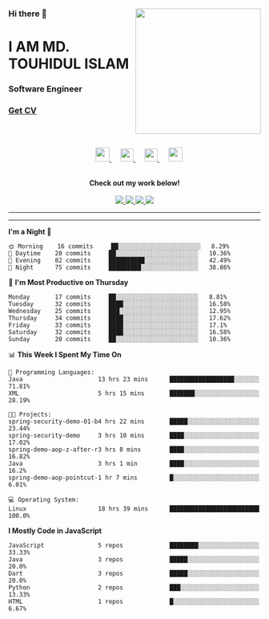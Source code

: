 <div>
<img align="right" width="250" height="250" src="https://touhid-jisan.github.io/img/about-us.png">
<div>
  <h3>Hi there 👋</h3>
  <h1>I AM MD. TOUHIDUL ISLAM</h1>
  <h3>Software Engineer</h3>
  <div>
    <h3> <a href="https://touhid-jisan.github.io/pdf/Touhidul_Islam.pdf"><span>Get CV</span></a></h3>
  </div>
</div>
</div>
<br/><br/>

<div align="center">
  
  &emsp;
  <a href= "https://www.instagram.com/touhid_jisan/">
    <img src="https://img.icons8.com/ios-glyphs/256/000000/instagram-new.svg" width="28px"/>
  </a>
  &emsp;
  <a href="https://www.linkedin.com/in/touhid-jisan/">
    <img src="https://img.icons8.com/ios-filled/256/000000/linkedin.svg" width="26px"/>
  </a>
  &emsp;
  <a href="https://www.facebook.com/touhidulislamjiss/">
    <img src="https://img.icons8.com/ios-filled/256/000000/facebook.svg" width="26px"/>
  </a>
  &emsp;
  <a href="http://touhid-jisan.github.io/">
    <img src="https://img.icons8.com/material/256/000000/globe--v1.png" width="28px"/>
  </a>
                                                                                    
  <br>
  <strong>Check out my work below!</strong>
  <br> <br>
  
  <a href="">
    <img src="https://badges.pufler.dev/years/touhid-jisan?style=flat-square&color=black&logo=github">
  </a>
  <a href="">
    <img src="https://badges.pufler.dev/repos/touhid-jisan?style=flat-square&color=black&logo=github">
  </a>
  <a href="">
    <img src="https://badges.pufler.dev/gists/touhid-jisan?style=flat-square&color=black&logo=github">
  </a>
  <a href="">
    <img src="https://badges.pufler.dev/commits/monthly/touhid-jisan?style=flat-square&color=black&logo=github">
  </a>
</div>
<hr><hr>
<!--
**touhid-jisan/touhid-jisan** is a ✨ _special_ ✨ repository because its `README.md` (this file) appears on your GitHub profile.

Here are some ideas to get you started:

- 🔭 I’m currently working on ...
- 🌱 I’m currently learning ...
- 👯 I’m looking to collaborate on ...
- 🤔 I’m looking for help with ...
- 💬 Ask me about ...
- 📫 How to reach me: ...
- 😄 Pronouns: ...
- ⚡ Fun fact: ...
-->

<!--START_SECTION:waka-->
**I'm a Night 🦉** 

```text
🌞 Morning    16 commits     ██░░░░░░░░░░░░░░░░░░░░░░░   8.29% 
🌆 Daytime    20 commits     ██░░░░░░░░░░░░░░░░░░░░░░░   10.36% 
🌃 Evening    82 commits     ██████████░░░░░░░░░░░░░░░   42.49% 
🌙 Night      75 commits     █████████░░░░░░░░░░░░░░░░   38.86%

```
📅 **I'm Most Productive on Thursday** 

```text
Monday       17 commits     ██░░░░░░░░░░░░░░░░░░░░░░░   8.81% 
Tuesday      32 commits     ████░░░░░░░░░░░░░░░░░░░░░   16.58% 
Wednesday    25 commits     ███░░░░░░░░░░░░░░░░░░░░░░   12.95% 
Thursday     34 commits     ████░░░░░░░░░░░░░░░░░░░░░   17.62% 
Friday       33 commits     ████░░░░░░░░░░░░░░░░░░░░░   17.1% 
Saturday     32 commits     ████░░░░░░░░░░░░░░░░░░░░░   16.58% 
Sunday       20 commits     ██░░░░░░░░░░░░░░░░░░░░░░░   10.36%

```


📊 **This Week I Spent My Time On** 

```text
💬 Programming Languages: 
Java                     13 hrs 23 mins      ██████████████████░░░░░░░   71.81% 
XML                      5 hrs 15 mins       ███████░░░░░░░░░░░░░░░░░░   28.19%

🐱‍💻 Projects: 
spring-security-demo-01-b4 hrs 22 mins       █████░░░░░░░░░░░░░░░░░░░░   23.44% 
spring-security-demo     3 hrs 10 mins       ████░░░░░░░░░░░░░░░░░░░░░   17.02% 
spring-demo-aop-z-after-r3 hrs 8 mins        ████░░░░░░░░░░░░░░░░░░░░░   16.82% 
Java                     3 hrs 1 min         ████░░░░░░░░░░░░░░░░░░░░░   16.2% 
spring-demo-aop-pointcut-1 hr 7 mins         █░░░░░░░░░░░░░░░░░░░░░░░░   6.01%

💻 Operating System: 
Linux                    18 hrs 39 mins      █████████████████████████   100.0%

```

**I Mostly Code in JavaScript** 

```text
JavaScript               5 repos             ████████░░░░░░░░░░░░░░░░░   33.33% 
Java                     3 repos             █████░░░░░░░░░░░░░░░░░░░░   20.0% 
Dart                     3 repos             █████░░░░░░░░░░░░░░░░░░░░   20.0% 
Python                   2 repos             ███░░░░░░░░░░░░░░░░░░░░░░   13.33% 
HTML                     1 repos             █░░░░░░░░░░░░░░░░░░░░░░░░   6.67%

```



<!--END_SECTION:waka-->
